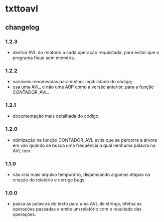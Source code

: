 # txttoavl

## changelog

### 1.2.3
- destroi AVL do relatório a cada operação requisitada, para evitar que o programa fique sem memória.

### 1.2.2
- variáveis renomeadas para melhor legibilidade do código;
- usa uma AVL, e não uma ABP como a versão anterior, para a função CONTADOR_AVL.

### 1.2.1
- documentação mais detalhada do código.

### 1.2.0
- otimização na função CONTADOR_AVL evita que se percorra a árvore em vão quando se busca uma frequência a qual nenhuma palavra na AVL tem.

### 1.1.0
- não cria mais arquivo temporário, dispensando algumas etapas na criação do relatório e corrige bugs.

### 1.0.0
- passa as palavras do texto para uma AVL de strings, efetua as operações passadas e emite um relatório com o resultado das operações.
